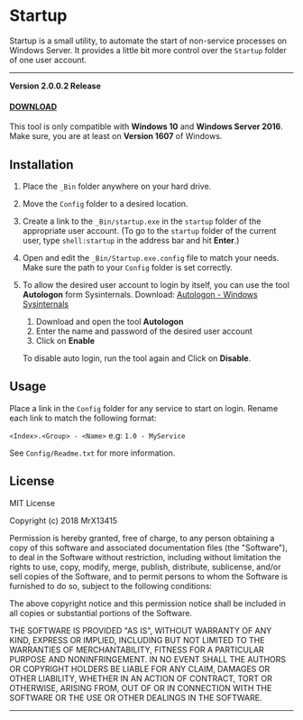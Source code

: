 

# Startup


Startup is a small utility, to automate the start of non-service processes on Windows Server.
It provides a little bit more control over the `Startup` folder of one user account.


---


**Version 2.0.0.2 Release**
#### **[DOWNLOAD](https://github.com/MrX13415/Startup/releases)**

This tool is only compatible with **Windows 10** and **Windows Server 2016**.
Make sure, you are at least on **Version 1607** of Windows.



## Installation


1. Place the `_Bin` folder anywhere on your hard drive.

2. Move the `Config` folder to a desired location. 

3. Create a link to the `_Bin/startup.exe` in the `startup`
   folder of the appropriate user account.
   (To go to the `startup` folder of the current user,
   type `shell:startup` in the address bar and hit **Enter**.)
 
4. Open and edit the `_Bin/Startup.exe.config` file to match your needs.
   Make sure the path to your `Config` folder is set correctly.
 
6. To allow the desired user account to login by itself,
   you can use the tool **Autologon** form Sysinternals.
   Download: [Autologon - Windows Sysinternals](https://docs.microsoft.com/en-us/sysinternals/downloads/autologon)
 
   1. Download and open the tool **Autologon**
   2. Enter the name and password of the desired user account
   3. Click on **Enable**

   To disable auto login, run the tool again and Click on **Disable**.



## Usage


Place a link in the `Config` folder for any service to start on login.
Rename each link to match the following format:

 `<Index>.<Group> - <Name>`  e.g: `1.0 - MyService`
 
See `Config/Readme.txt` for more information.



## License


MIT License

Copyright (c) 2018 MrX13415

Permission is hereby granted, free of charge, to any person obtaining a copy
of this software and associated documentation files (the "Software"), to deal
in the Software without restriction, including without limitation the rights
to use, copy, modify, merge, publish, distribute, sublicense, and/or sell
copies of the Software, and to permit persons to whom the Software is
furnished to do so, subject to the following conditions:

The above copyright notice and this permission notice shall be included in all
copies or substantial portions of the Software.

THE SOFTWARE IS PROVIDED "AS IS", WITHOUT WARRANTY OF ANY KIND, EXPRESS OR
IMPLIED, INCLUDING BUT NOT LIMITED TO THE WARRANTIES OF MERCHANTABILITY,
FITNESS FOR A PARTICULAR PURPOSE AND NONINFRINGEMENT. IN NO EVENT SHALL THE
AUTHORS OR COPYRIGHT HOLDERS BE LIABLE FOR ANY CLAIM, DAMAGES OR OTHER
LIABILITY, WHETHER IN AN ACTION OF CONTRACT, TORT OR OTHERWISE, ARISING FROM,
OUT OF OR IN CONNECTION WITH THE SOFTWARE OR THE USE OR OTHER DEALINGS IN THE
SOFTWARE.


---
